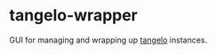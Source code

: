 tangelo-wrapper
===============

GUI for managing and wrapping up [tangelo](http://tangelo.kitware.com) instances.